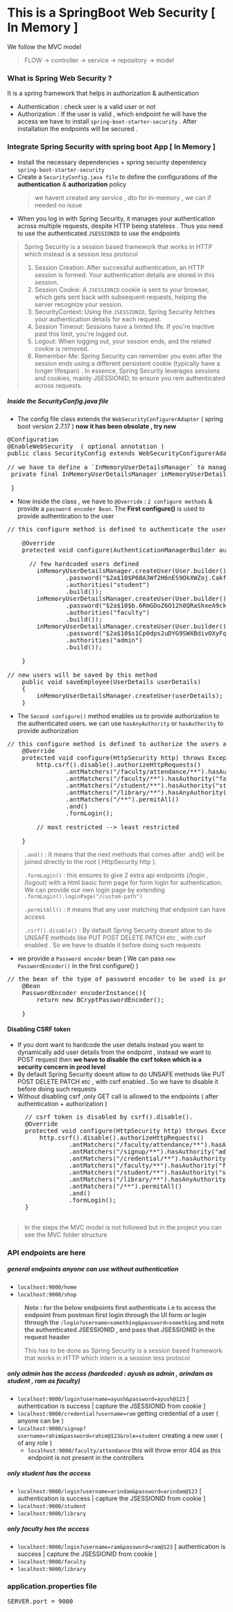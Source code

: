 # This is a SpringBoot Web Security [ In Memory ]
We follow the MVC model
>FLOW  → controller  → service → repository → model

### What is Spring Web Security ?
It is a spring framework that helps in authorization & authentication
- Authentication : check user is a valid user or not
- Authorization : If the user is valid , which endpoint he will have the access
  we have to install `spring-boot-starter-security` . After installation the endpoints will be secured .

### Integrate Spring Security with spring boot App [ In Memory ]
- Install the necessary dependencies + spring security dependency `spring-boot-starter-security`
- Create a `SecurityConfig.java file` to define the configurations of the **authentication** & **authorization** policy
  > we havent created any service , dto for in-memory , we can if needed no issue 
- When you log in with Spring Security, it manages your authentication across multiple requests, despite
  HTTP being stateless . Thus you need to use the authenticated `JSESSIONID` to use the endpoints

> Spring Security is a session based framework that works  in HTTP which instead is a session less protocol
> 1. Session Creation: After successful authentication, an HTTP session is formed. Your authentication
details are stored in this session.
> 2. Session Cookie: A `JSESSIONID` cookie is sent to your browser, which gets sent back with subsequent
requests, helping the server recognize your session.
> 3. SecurityContext: Using the `JSESSIONID`, Spring Security fetches your authentication details for each
request.
> 4. Session Timeout: Sessions have a limited life. If you're inactive past this limit, you're logged out.
> 5. Logout: When logging out, your session ends, and the related cookie is removed.
> 6. Remember-Me: Spring Security can remember you even after the session ends using a different
persistent cookie (typically have a longer lifespan) .
In essence, Spring Security leverages sessions and cookies, mainly JSESSIONID, to ensure you rem
authenticated across requests.


##### Inside the SecurityConfig.java file
- The config file class extends the `WebSecurityConfigurerAdapter` ( spring boot version 2.7.17 )
  **now it has been obsolate , try new**
<pre>
@Configuration
@EnableWebSecurity  ( optional annotation )
public class SecurityConfig extends WebSecurityConfigurerAdapter {

// we have to define a `InMemoryUserDetailsManager` to manage the user details
 private final InMemoryUserDetailsManager inMemoryUserDetailsManager = new InMemoryUserDetailsManager();

 }
</pre>

- Now inside the class , we have to `@Override` : `2 configure methods` & provide a `password encoder Bean`. The **First configure()** is used to provide authentication to the user
 <pre>
// this configure method is defined to authenticate the users

    @Override
    protected void configure(AuthenticationManagerBuilder auth) throws Exception {
      
      // few hardcoded users defined
        inMemoryUserDetailsManager.createUser(User.builder().username("arindam")
                .password("$2a$10$P68A3Wf2H6nES9OkXWZoj.CakfPbEoh1VDNEueXDjBNsUNZysU43W")
                .authorities("student")
                .build());
        inMemoryUserDetailsManager.createUser(User.builder().username("ram")
                .password("$2a$10$b.6RmGDoZ6O12h8QRaShxeA9ckO6yuVMQJYZFHVt6fSzrC.Mo2gNq")
                .authorities("faculty")
                .build());
        inMemoryUserDetailsManager.createUser(User.builder().username("ayush")
                .password("$2a$10$s1Cp0dps2uDYG9SWXBdivOXyFqBmN4YmrNy70qrWlSqoh7v7.BWG6")
                .authorities("admin")
                .build());

    }

// new users will be saved by this method
    public void saveEmployee(UserDetails userDetails)
    {
        inMemoryUserDetailsManager.createUser(userDetails);
    }
</pre>

- The `Second configure()` method enables us to provide authorization to the authenticated users. we can use `hasAnyAuthority` or `hasAuthority` to provide authorization
<pre>
// this configure method is defined to authorize the users after they are authenticated 
    @Override
    protected void configure(HttpSecurity http) throws Exception {
        http.csrf().disable().authorizeHttpRequests()
                .antMatchers("/faculty/attendance/**").hasAuthority("admin")
                .antMatchers("/faculty/**").hasAuthority("faculty")
                .antMatchers("/student/**").hasAuthority("student")
                .antMatchers("/library/**").hasAnyAuthority("student", "faculty")
                .antMatchers("/**").permitAll()
                .and()
                .formLogin();

        // most restricted --> least restricted

    }
</pre>

> `.and()` : It means that the next methods that comes after .and() will be joined directly to the root ( HttpSecurity http ).
>
> `.formLogin()` : this ensures to give 2 extra api endpoints (/login , /logout) with a html basic form page for form login for authentication. We can provide our own login page by extending `.formLogin().loginPage("/custom-path")`
>
> `.permitAll()` : it means that any user matching that endpoint can have access
>
> `.csrf().disable()` : By default Spring Security doesnt allow to do UNSAFE methods like PUT POST DELETE PATCH etc , with csrf enabled . So we have to disable it before doing such requests

- we provide a `Password encoder` bean ( We can pass `new PasswordEncoder()` in the first configure()  )
<pre>
// the bean of the type of password encoder to be used is provided
    @Bean
    PasswordEncoder encoderInstance(){
        return new BCryptPasswordEncoder();

    }
</pre>


#### Disabling CSRF token
- If you dont want to hardcode the user details instead you want to dynamically add user details from the endpoint , instead we want to POST request then
  **we have to disable the csrf token which is a security concern in prod level**
- By default Spring Security doesnt allow to do UNSAFE methods like PUT POST DELETE PATCH etc , with csrf enabled . So we have to disable it before doing such requests
- Without disabling csrf ,only GET call is allowed to the endpoints ( after authentication + authorization )
    <pre>
    // csrf token is disabled by csrf().disable(). 
    @Override
    protected void configure(HttpSecurity http) throws Exception {
        http.csrf().disable().authorizeHttpRequests()
                .antMatchers("/faculty/attendance/**").hasAuthority("admin")
                .antMatchers("/signup/**").hasAuthority("admin")
                .antMatchers("/credential/**").hasAuthority("admin")
                .antMatchers("/faculty/**").hasAuthority("faculty")
                .antMatchers("/student/**").hasAuthority("student")
                .antMatchers("/library/**").hasAnyAuthority("student", "faculty")
                .antMatchers("/**").permitAll()
                .and()
                .formLogin();
    }
    </pre>

> In the steps the MVC model is not followed but in the project you can see the MVC folder structure

### API endpoints are here
##### general endpoints anyone can use without authentication
- `localhost:9000/home`
- `localhost:9000/shop`

>**Note : for the below endpoints first authenticate i.e to access the endpoint from postman first login through the UI form or login through the `/login?username=something&password=something` and note the authenticated JSESSIONID , and pass that JSESSIONID in the request header**
>
> This has to be done as Spring Security is a session based framework that works  in HTTP which intern is a session less protocol
##### only admin has the access   (hardcoded : ayush as admin , arindam as student , ram as faculty)
- `localhost:9000/login?username=ayush&password=ayush@123`    [  authentication is success | capture the JSESSIONID from cookie ]
- `localhost:9000/credential?username=ram`                 getting credential of a user ( anyone can be )
- `localhost:9000/signup?username=rahim&password=rahim@123&role=student`      creating a new user ( of any role )
  - `localhost:9000/faculty/attendance`       this will throw error 404 as this endpoint is not present in the controllers

##### only student has the access 
- `localhost:9000/login?username=arindam&password=arindam@123`    [  authentication is success | capture the JSESSIONID from cookie ]
- `localhost:9000/student`
- `localhost:9000/library`

##### only faculty has the access 
- `localhost:9000/login?username=ram&password=ram@123`    [  authentication is success | capture the JSESSIONID from cookie ]
- `localhost:9000/faculty`
- `localhost:9000/library`

### application.properties file
<pre>
SERVER.port = 9000
</pre>
